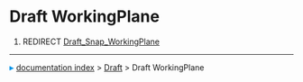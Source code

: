 # Draft WorkingPlane
1.  REDIRECT [Draft\_Snap\_WorkingPlane](Draft_Snap_WorkingPlane.md)



---
![](images/Right_arrow.png) [documentation index](../README.md) > [Draft](Draft_Workbench.md) > Draft WorkingPlane
